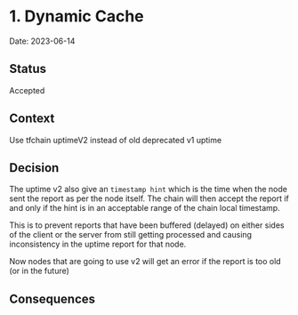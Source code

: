 # 1. Dynamic Cache

Date: 2023-06-14

## Status

Accepted

## Context

Use tfchain uptimeV2 instead of old deprecated v1 uptime

## Decision

The uptime v2 also give an `timestamp hint` which is the time when the node sent the report as per the node itself. The chain
will then accept the report if and only if the hint is in an acceptable range of the chain local timestamp.

This is to prevent reports that have been buffered (delayed) on either sides of the client or the server from still getting processed
and causing inconsistency in the uptime report for that node.

Now nodes that are going to use v2 will get an error if the report is too old (or in the future)

## Consequences
